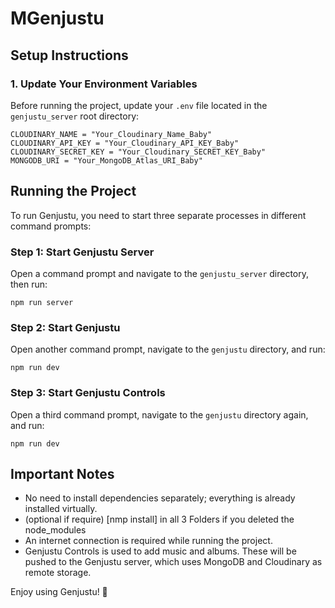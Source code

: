 # MGenjustu

## Setup Instructions

### 1. Update Your Environment Variables
Before running the project, update your `.env` file located in the `genjustu_server` root directory:

```
CLOUDINARY_NAME = "Your_Cloudinary_Name_Baby"
CLOUDINARY_API_KEY = "Your_Cloudinary_API_KEY_Baby"
CLOUDINARY_SECRET_KEY = "Your_Cloudinary_SECRET_KEY_Baby"
MONGODB_URI = "Your_MongoDB_Atlas_URI_Baby"
```

## Running the Project

To run Genjustu, you need to start three separate processes in different command prompts:

### Step 1: Start Genjustu Server
Open a command prompt and navigate to the `genjustu_server` directory, then run:
```
npm run server
```

### Step 2: Start Genjustu
Open another command prompt, navigate to the `genjustu` directory, and run:
```
npm run dev
```

### Step 3: Start Genjustu Controls
Open a third command prompt, navigate to the `genjustu` directory again, and run:
```
npm run dev
```

## Important Notes
- No need to install dependencies separately; everything is already installed virtually.
- (optional if require) [nmp install] in all 3 Folders if you deleted the node_modules
- An internet connection is required while running the project.
- Genjustu Controls is used to add music and albums. These will be pushed to the Genjustu server, which uses MongoDB and Cloudinary as remote storage.

Enjoy using Genjustu! 🚀

 

